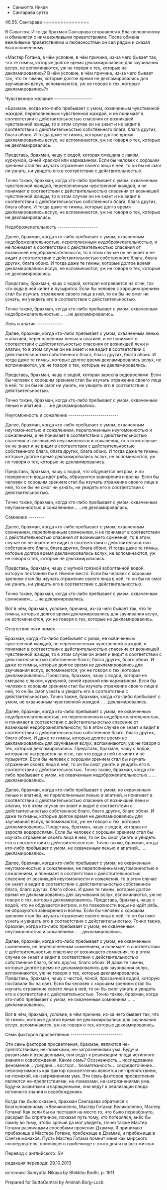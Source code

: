 









* Саньютта Никая
* Сангарава сутта


46\.55\. Сангарава
\=\=\=\=\=\=\=\=\=\=\=\=\=\=\=\=



В Саваттхи\. И тогда брахман Сангарава отправился к Благословенному и обменялся с ним вежливыми приветствиями\. После обмена вежливыми приветствиями и любезностями он сел рядом и сказал Благословенному:


«Мастер Готама, в чём условие, в чём причина, из\-за чего бывает так, что те гимны, которые долгое время декламировались для заучивания вслух, не вспоминаются, уж не говоря о тех, которые не декламировались? В чём условие, в чём причина, из\-за чего бывает так, что те гимны, которые долгое время не декламировались для заучивания вслух, вспоминаются, уж не говоря о тех, которые декламировались?»


Чувственное желание
\-\-\-\-\-\-\-\-\-\-\-\-\-\-\-\-\-\-\-


«Брахман, когда кто\-либо пребывает с умом, охваченным чувственной жаждой, переполненным чувственной жаждой, и не понимает в соответствии с действительностью спасения от возникшей чувственной жажды, то в этом случае он не знает и не видит в соответствии с действительностью собственного блага, блага других, блага обоих\. И тогда даже те гимны, которые долгое время декламировались вслух, не вспоминаются, уж не говоря о тех, которые не декламировались\.


Представь, брахман, чашу с водой, которая смешана с лаком, куркумой, синей краской или кармазином\. Если бы человек с хорошим зрением стал бы изучать отражение своего лица в ней, то он бы не смог ни узнать, ни увидеть его в соответствии с действительностью\.


Точно также, брахман, когда кто\-либо пребывает с умом, охваченным чувственной жаждой, переполненным чувственной жаждой, и не понимает в соответствии с действительностью спасения от возникшей чувственной жажды, то в этом случае он не знает и не видит в соответствии с действительностью собственного блага, блага других, блага обоих\. И тогда даже те гимны, которые долго время декламировались вслух, не вспоминаются, уж не говоря о тех, которые не декламировались\.


Недоброжелательность
\-\-\-\-\-\-\-\-\-\-\-\-\-\-\-\-\-\-\-\-


Далее, брахман, когда кто\-либо пребывает с умом, охваченным недоброжелательностью, переполненным недоброжелательностью, и не понимает в соответствии с действительностью спасения от возникшей недоброжелательности, то в этом случае он не знает и не видит в соответствии с действительностью собственного блага, блага других, блага обоих\. И тогда даже те гимны, которые долгое время декламировались вслух, не вспоминаются, уж не говоря о тех, которые не декламировались\.


Представь, брахман, чашу с водой, которая нагревается на огне, так что вода в ней кипит и пузырится\. Если бы человек с хорошим зрением стал бы изучать отражение своего лица в ней, то он бы не смог ни узнать, ни увидеть его в соответствии с действительностью\.


Точно также, брахман, когда кто\-либо пребывает с умом, охваченным недоброжелательностью… …не декламировались\.


Лень и апатия
\-\-\-\-\-\-\-\-\-\-\-\-\-


Далее, брахман, когда кто\-либо пребывает с умом, охваченным ленью и апатией, переполненным ленью и апатией, и не понимает в соответствии с действительностью спасения от возникшей лени и апатии, то в этом случае он не знает и не видит в соответствии с действительностью собственного блага, блага других, блага обоих\. И тогда даже те гимны, которые долгое время декламировались вслух, не вспоминаются, уж не говоря о тех, которые не декламировались\.


Представь, брахман, чашу с водой, которая заросла водорослями\. Если бы человек с хорошим зрением стал бы изучать отражение своего лица в ней, то он бы не смог ни узнать, ни увидеть его в соответствии с действительностью\.


Точно также, брахман, когда кто\-либо пребывает с умом, охваченным ленью и апатией… …не декламировались\.


Неугомонность и сожаление
\-\-\-\-\-\-\-\-\-\-\-\-\-\-\-\-\-\-\-\-\-\-\-\-\-


Далее, брахман, когда кто\-либо пребывает с умом, охваченным неугомонностью и сожалением, переполненным неугомонностью и сожалением, и не понимает в соответствии с действительностью спасения от возникшей неугомонности и сожаления, то в этом случае он не знает и не видит в соответствии с действительностью собственного блага, блага других, блага обоих\. И тогда даже те гимны, которые долгое время декламировались вслух, не вспоминаются, уж не говоря о тех, которые не декламировались\.


Представь, брахман, чашу с водой, что обдувается ветром, и по поверхности воды идёт рябь, образуются завихрения и волны\. Если бы человек с хорошим зрением стал бы изучать отражение своего лица в ней, то он бы не смог ни узнать, ни увидеть его в соответствии с действительностью\.


Точно также, брахман, когда кто\-либо пребывает с умом, охваченным неугомонностью и сожалением… …не декламировались\.


Сомнение
\-\-\-\-\-\-\-\-


Далее, брахман, когда кто\-либо пребывает с умом, охваченным сомнением, переполненным сомнением, и не понимает в соответствии с действительностью спасения от возникшего сомнения, то в этом случае он не знает и не видит в соответствии с действительностью собственного блага, блага других, блага обоих\. И тогда даже те гимны, которые долгое время декламировались вслух, не вспоминаются, уж не говоря о тех, которые не декламировались\.


Представь, брахман, чашу с мутной грязной взболтанной водой, которую поставили бы в тёмное место\. Если бы человек с хорошим зрением стал бы изучать отражение своего лица в ней, то он бы не смог ни узнать, ни увидеть его в соответствии с действительностью\.


Точно также, брахман, когда кто\-либо пребывает с умом, охваченным сомнением… …не декламировались\.


Вот в чём, брахман, условие, причина, из\-за чего бывает так, что те гимны, которые долгое время декламировались для заучивания вслух, не вспоминаются, уж не говоря о тех, которые не декламировались\.


Отсутствие пяти помех
\-\-\-\-\-\-\-\-\-\-\-\-\-\-\-\-\-\-\-\-\-


Брахман, когда кто\-либо пребывает с умом, не охваченным чувственной жаждой, не переполненным чувственной жаждой, и понимает в соответствии с действительностью спасение от возникшей чувственной жажды, то в этом случае он знает и видит в соответствии с действительностью собственное благо, благо других, благо обоих\. И даже те гимны, которые долгое время не декламировались для заучивания вслух, вспоминаются, уж не говоря о тех, которые декламировались\. Представь, брахман, чашу с водой, которая не смешана с лаком, куркумой, синей краской или кармазином\. Если бы человек с хорошим зрением стал бы изучать отражение своего лица в ней, то он бы смог узнать и увидеть его в соответствии с действительностью\. Точно также, брахман, когда кто\-либо пребывает с умом, не охваченным чувственной жаждой… …декламировались\.


Далее, брахман, когда кто\-либо пребывает с умом, не охваченным недоброжелательностью, не переполненным недоброжелательностью, и понимает в соответствии с действительностью спасение от возникшей недоброжелательности, то в этом случае он знает и видит в соответствии с действительностью собственное благо, благо других, благо обоих\. И даже те гимны, которые долгое время не декламировались для заучивания вслух, вспоминаются, уж не говоря о тех, которые декламировались\. Представь, брахман, чашу с водой, которая не нагревается на огне, так что вода в ней не кипит и не пузырится\. Если бы человек с хорошим зрением стал бы изучать отражение своего лица в ней, то он бы смог узнать и увидеть его в соответствии с действительностью\. Точно также, брахман, когда кто\-либо пребывает с умом, не охваченным недоброжелательностью… …декламировались\.


Далее, брахман, когда кто\-либо пребывает с умом, не охваченным ленью и апатией, не переполненным ленью и апатией, и понимает в соответствии с действительностью спасение от возникшей лени и апатии, то в этом случае он знает и видит в соответствии с действительностью собственное благо, благо других, благо обоих\. И даже те гимны, которые долгое время не декламировались для заучивания вслух, вспоминаются, уж не говоря о тех, которые декламировались\. Представь, брахман, чашу с водой, которая не заросла водорослями\. Если бы человек с хорошим зрением стал бы изучать отражение своего лица в ней, то он бы смог узнать и увидеть его в соответствии с действительностью\. Точно также, брахман, когда кто\-либо пребывает с умом, не охваченным ленью и апатией… …декламировались\.


Далее, брахман, когда кто\-либо пребывает с умом, не охваченным неугомонностью и сожалением, не переполненным неугомонностью и сожалением, и понимает в соответствии с действительностью спасение от возникшей неугомонности и сожаления, то в этом случае он знает и видит в соответствии с действительностью собственное благо, благо других, благо обоих\. И даже те гимны, которые долгое время не декламировались для заучивания вслух, вспоминаются, уж не говоря о тех, которые декламировались\. Представь, брахман, чашу с водой, что не обдувается ветром, и по поверхности воды не идёт рябь, не образуются завихрения и волны\. Если бы человек с хорошим зрением стал бы изучать отражение своего лица в ней, то он бы смог узнать и увидеть его в соответствии с действительностью\. Точно также, брахман, когда кто\-либо пребывает с умом, не охваченным неугомонностью и сожалением… …декламировались\.


Далее, брахман, когда кто\-либо пребывает с умом, не охваченным сомнением, не переполненным сомнением, и понимает в соответствии с действительностью спасение от возникшего сомнения, то в этом случае он знает и видит в соответствии с действительностью собственное благо, благо других, благо обоих\. И даже те гимны, которые долгое время не декламировались для заучивания вслух, вспоминаются, уж не говоря о тех, которые декламировались\. Представь, брахман, чашу с чистой, ясной, прозрачной водой, которую поставили бы на свет\. Если бы человек с хорошим зрением стал бы изучать отражение своего лица в ней, то он бы смог узнать и увидеть его в соответствии с действительностью\. Точно также, брахман, когда кто\-либо пребывает с умом, не охваченным сомнением… …декламировались\.


Вот в чём, брахман, условие, в чём причина, из\-за чего бывает так, что те гимны, которые долгое время не декламировались для заучивания вслух, вспоминаются, уж не говоря о тех, которые декламировались\.


Семь факторов просветления
\-\-\-\-\-\-\-\-\-\-\-\-\-\-\-\-\-\-\-\-\-\-\-\-\-\-


Эти семь факторов просветления, брахман, являются не\-препятствиями, не\-помехами, не\-загрязнениями ума\. Будучи развитыми и взращенными, они ведут к реализации плода истинного знания и освобождения\. Какие семь? Осознанность… исследование феноменов… усердие… восторг… безмятежность… сосредоточение… невозмутимость как фактор просветления является не\-препятствием, не\-помехой, не\-загрязнением ума\. Эти семь факторов просветления являются не\-препятствиями, не\-помехами, не\-загрязнениями ума\. Будучи развитыми и взращенными, они ведут к реализации плода истинного знания и освобождения»\.


Когда так было сказано, брахман Сангарава обратился к Благословенному: «Великолепно, Мастер Готама\! Великолепно, Мастер Готама\! Как если бы он поставил на место то, что было перевёрнуто, раскрыл бы спрятанное, показал путь тому, кто потерялся, внёс бы лампу во тьму, чтобы зрячий да мог увидеть, точно также Мастер Готама различными способами прояснил Дхамму\. Я принимаю прибежище в Мастере Готаме, прибежище в Дхамме, и прибежище в Сангхе монахов\. Пусть Мастер Готама помнит меня как мирского последователя, принявшего прибежище с этого дня и на всю жизнь»\.



Перевод с английского: SV


редакция перевода: 29\.10\.2013


источник: Samyutta Nikaya by Bhikkhu Bodhi, p\. 1611


Prepared for SuttaCentral by Aminah Borg\-Luck\.







